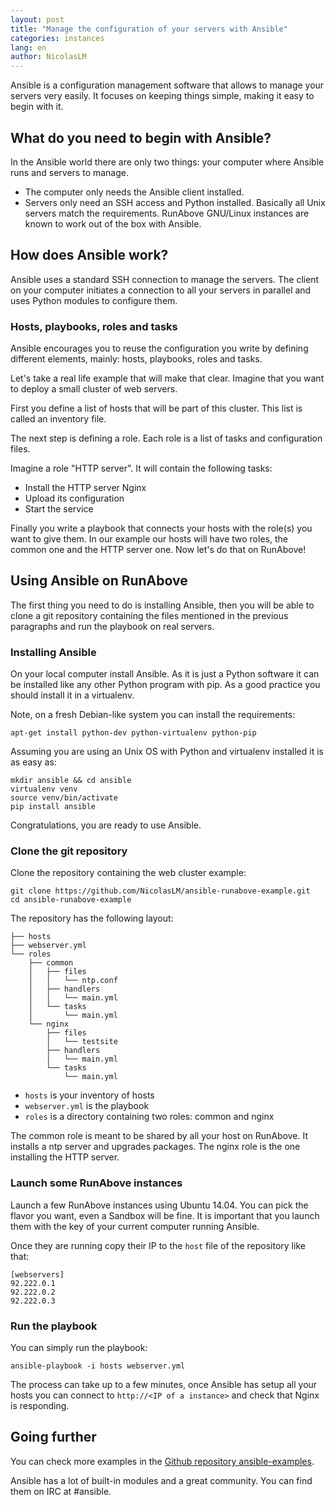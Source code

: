 ```yaml
---
layout: post
title: "Manage the configuration of your servers with Ansible"
categories: instances
lang: en
author: NicolasLM
---
```


Ansible is a configuration management software that allows to manage your 
servers very easily. It focuses on keeping things simple, making it easy to 
begin with it.

What do you need to begin with Ansible?
---------------------------------------

In the Ansible world there are only two things: your computer where Ansible 
runs and servers to manage.

* The computer only needs the Ansible client installed.
* Servers only need an SSH access and Python installed. Basically all Unix 
servers match the requirements. RunAbove GNU/Linux instances are known to work 
out of the box with Ansible.

How does Ansible work?
----------------------

Ansible uses a standard SSH connection to manage the servers. The client on 
your computer initiates a connection to all your servers in parallel and uses 
Python modules to configure them.

### Hosts, playbooks, roles and tasks

Ansible encourages you to reuse the configuration you write by defining 
different elements, mainly: hosts, playbooks, roles and tasks.

Let's take a real life example that will make that clear. Imagine that you want 
to deploy a small cluster of web servers.

First you define a list of hosts that will be part of this cluster. This list 
is called an inventory file.

The next step is defining a role. Each role is a list of tasks and 
configuration files.

Imagine a role "HTTP server". It will contain the following tasks:

* Install the HTTP server Nginx
* Upload its configuration
* Start the service

Finally you write a playbook that connects your hosts with the role(s) you want 
to give them. In our example our hosts will have two roles, the common one and 
the HTTP server one. Now let's do that on RunAbove!

Using Ansible on RunAbove
-------------------------

The first thing you need to do is installing Ansible, then you will be able to 
clone a git repository containing the files mentioned in the previous 
paragraphs and run the playbook on real servers.

### Installing Ansible

On your local computer install Ansible. As it is just a Python software it can 
be installed like any other Python program with pip. As a good practice you 
should install it in a virtualenv.

Note, on a fresh Debian-like system you can install the requirements:

    apt-get install python-dev python-virtualenv python-pip

Assuming you are using an Unix OS with Python and virtualenv installed it is as 
easy as:

    mkdir ansible && cd ansible
    virtualenv venv
    source venv/bin/activate
    pip install ansible

Congratulations, you are ready to use Ansible.

### Clone the git repository

Clone the repository containing the web cluster example:

    git clone https://github.com/NicolasLM/ansible-runabove-example.git
    cd ansible-runabove-example

The repository has the following layout:

```
├── hosts
├── webserver.yml
└── roles
    ├── common
    │   ├── files
    │   │   └── ntp.conf
    │   ├── handlers
    │   │   └── main.yml
    │   └── tasks
    │       └── main.yml
    └── nginx
        ├── files
        │   └── testsite
        ├── handlers
        │   └── main.yml
        └── tasks
            └── main.yml
```

* `hosts` is your inventory of hosts
* `webserver.yml` is the playbook
* `roles` is a directory containing two roles: common and nginx

The common role is meant to be shared by all your host on RunAbove. It installs 
a ntp server and upgrades packages. The nginx role is the one installing the 
HTTP server.

### Launch some RunAbove instances

Launch a few RunAbove instances using Ubuntu 14.04. You can pick the flavor you 
want, even a Sandbox will be fine. It is important that you launch them with 
the key of your current computer running Ansible.

Once they are running copy their IP to the `host` file of the repository like 
that:

    [webservers]
    92.222.0.1
    92.222.0.2
    92.222.0.3

### Run the playbook

You can simply run the playbook:

    ansible-playbook -i hosts webserver.yml

The process can take up to a few minutes, once Ansible has setup all your hosts 
you can connect to `http://<IP of a instance>` and check that Nginx is 
responding.

Going further
-------------

You can check more examples in the [Github repository 
ansible-examples](https://github.com/ansible/ansible-examples).

Ansible has a lot of built-in modules and a great community. You can find them 
on IRC at #ansible.


